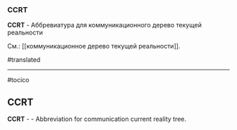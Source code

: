 ### CCRT

**CCRT** - Аббревиатура для коммуникационного дерево текущей реальности

См.: [[коммуникационное дерево текущей реальности]].

#translated




<hr/>

#tocico

## CCRT

<b>CCRT</b> -  - Abbreviation for communication current reality tree. 


